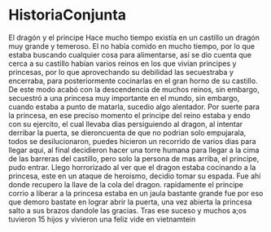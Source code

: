 # HistoriaConjunta
El dragón y el principe
Hace mucho tiempo existía en un castillo un dragón muy grande y temeroso. El 
 no había comido en mucho tiempo, por lo que estaba buscando cualquier cosa 
 para alimentarse, así se dio cuenta que cerca a su castillo habían varios
 reinos en los que vivían principes y princesas, por lo que aprovechando su
 debilidad las secuestraba y encerraba, para posteriormente cocinarlas en 
 el gran horno de su castillo. De este modo acabó con la descendencia de 
 muchos reinos, sin embargo, secuestró a una princesa muy importante en el mundo,
 sin embargo, cuando estaba a punto de matarla, sucedio algo alentador.
Por suerte para la princesa, en ese preciso momento el principe del reino estaba y
endo con su ejercito, el cual llevaba dias persiguiendo al dragon, al intentar derribar 
la puerta, se dieroncuenta de que no podrian solo empujarala, todos se desilucionaron,
puedes hicieron un recorrido de varios dias para llegar aqui, al final decidieron hacer una 
torre humana para llegar a la cima de las barreras del castillo, pero solo la persona de mas 
arriba, el principe, pudo entrar. Llego horrorizado al ver que el dragon estaba cocinando
a la princesa, este en un ataque de heroismo, decidio tomar su espada.
Fue ahi donde recupero la llave de la cola del dragon.
rapidamente el principe corrio a liberar a la princesa
estaba en un jaula bastante grande fue por eso que demoro bastate en lograr abrir la puerta, una vez abierta la princesa salto a sus brazos dandole las gracias. Tras ese suceso y muchos a;os tuvieron 15 hijos y vivieron una feliz vide en vietnamtein

